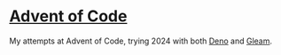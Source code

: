 # [Advent of Code](https://adventofcode.com)

My attempts at Advent of Code, trying 2024 with both [Deno](https://deno.com/blog/advent-of-code-2024) and [Gleam](https://gleam.run).
